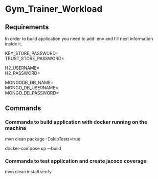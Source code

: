 # Gym_Trainer_Workload

<h2>Requirements</h2>
In order to build application you need to add .env and fill next information inside it.

KEY_STORE_PASSWORD=<br/>
TRUST_STORE_PASSWORD=<br/>

H2_USERNAME=<br/>
H2_PASSWORD=<br/>

MONGODB_DB_NAME=<br/>
MONGO_DB_USERNAME=<br/>
MONGO_DB_PASSWORD=<br/>

<h2>Commands</h2>
<h3>Commands to build application with docker running on the machine</h2>

mvn clean package -DskipTests=true

docker-compose up --build

<h3>Commands to test application and create jacoco coverage</h2>

mvn clean install verify



